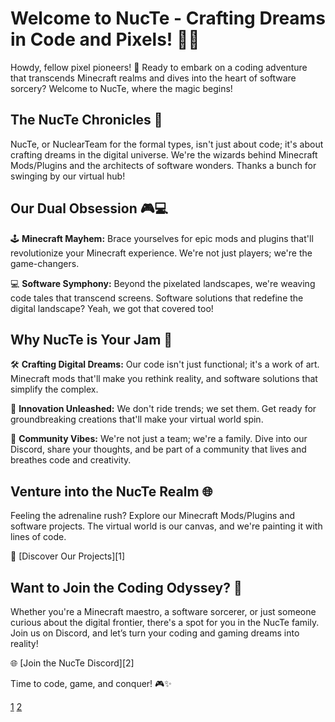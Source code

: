 # Welcome to NucTe - Crafting Dreams in Code and Pixels! 👾🚀

Howdy, fellow pixel pioneers! 👋 Ready to embark on a coding adventure that transcends Minecraft realms and dives into the heart of software sorcery? Welcome to NucTe, where the magic begins!

## The NucTe Chronicles 🌟

NucTe, or NuclearTeam for the formal types, isn't just about code; it's about crafting dreams in the digital universe. We're the wizards behind Minecraft Mods/Plugins and the architects of software wonders. Thanks a bunch for swinging by our virtual hub!

## Our Dual Obsession 🎮💻

🕹️ **Minecraft Mayhem:** Brace yourselves for epic mods and plugins that'll revolutionize your Minecraft experience. We're not just players; we're the game-changers.

💻 **Software Symphony:** Beyond the pixelated landscapes, we're weaving code tales that transcend screens. Software solutions that redefine the digital landscape? Yeah, we got that covered too!

## Why NucTe is Your Jam 🤘

🛠️ **Crafting Digital Dreams:** Our code isn't just functional; it's a work of art. Minecraft mods that'll make you rethink reality, and software solutions that simplify the complex.

🚀 **Innovation Unleashed:** We don't ride trends; we set them. Get ready for groundbreaking creations that'll make your virtual world spin.

👥 **Community Vibes:** We're not just a team; we're a family. Dive into our Discord, share your thoughts, and be part of a community that lives and breathes code and creativity.

## Venture into the NucTe Realm 🌐

Feeling the adrenaline rush? Explore our Minecraft Mods/Plugins and software projects. The virtual world is our canvas, and we're painting it with lines of code.

🔗 [Discover Our Projects][1]

## Want to Join the Coding Odyssey? 🚀

Whether you're a Minecraft maestro, a software sorcerer, or just someone curious about the digital frontier, there's a spot for you in the NucTe family. Join us on Discord, and let’s turn your coding and gaming dreams into reality!

🌐 [Join the NucTe Discord][2]

Time to code, game, and conquer! 🎮✨

[1](https://github.com/NucTe?q=&type=public&language=&sort=)
[2](https://discord.gg/hFQSuvyXEr)
